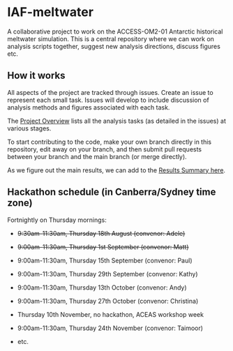 # IAF-meltwater

A collaborative project to work on the ACCESS-OM2-01 Antarctic historical meltwater simulation. This is a central repository where we can work on analysis scripts together, suggest new analysis directions, discuss figures etc.

## How it works
All aspects of the project are tracked through issues. Create an issue to represent each small task. Issues will develop to include discussion of analysis methods and figures associated with each task.

The [Project Overview](https://github.com/users/adele157/projects/1/views/1) lists all the analysis tasks (as detailed in the issues) at various stages.

To start contributing to the code, make your own branch directly in this repository, edit away on your branch, and then submit pull requests between your branch and the main branch (or merge directly).

As we figure out the main results, we can add to the [Results Summary here](https://github.com/adele157/IAF-meltwater/blob/main/Results_summary.md).

## Hackathon schedule (in Canberra/Sydney time zone)

Fortnightly on Thursday mornings:

  * ~~9:30am-11:30am, Thursday 18th August (convenor: Adele)~~
 
  * ~~9:00am-11:30am, Thursday 1st September (convenor: Matt)~~
  
  * 9:00am-11:30am, Thursday 15th September (convenor: Paul)
    
  * 9:00am-11:30am, Thursday 29th September (convenor: Kathy)
      
  * 9:00am-11:30am, Thursday 13th October (convenor: Andy)
  
  * 9:00am-11:30am, Thursday 27th October (convenor: Christina)

  * Thursday 10th November, no hackathon, ACEAS workshop week
  
  * 9:00am-11:30am, Thursday 24th November (convenor: Taimoor)
  
  * etc.
